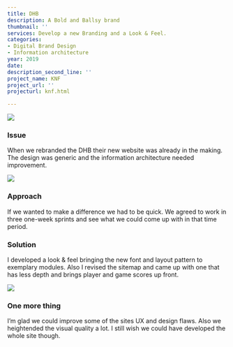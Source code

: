 ```yaml
---
title: DHB
description: A Bold and Ballsy brand
thumbnail: ''
services: Develop a new Branding and a Look & Feel.
categories:
- Digital Brand Design
- Information architecture
year: 2019
date: 
description_second_line: ''
project_name: KNF
project_url: ''
projecturl: knf.html

---
```

![](/upload/DHB_Designs_1.jpg)

### Issue

<p class="einleser">When we rebranded the DHB their new website was already in the making. The design was generic and the information architecture needed improvement.</p>

<SingleProjectHeader
:services="$page.frontmatter.services"
:year="$page.frontmatter.year.toString()"
:categories="$page.frontmatter.categories"
/>

![](/upload/DHB_Designs_2.jpg)

### Approach

<p class="einleser">If we wanted to make a difference <span class="bold">we had to be quick.</span> We agreed to work in three one-week sprints and see what we could come up with in that time period.</p>

### Solution

I developed a look & feel bringing the new font and layout pattern to exemplary modules. Also I revised the sitemap and came up with one that has less depth and brings player and game scores up front.

![](/upload/DHB_Designs_4.jpg)

### One more thing

I’m glad we could improve some of the sites UX and design flaws. Also we heightended the visual quality a lot. I still wish we could have developed the whole site though.